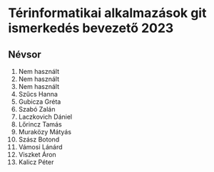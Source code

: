 # Térinformatikai alkalmazások git ismerkedés bevezető 2023
## Névsor
1. Nem használt
2. Nem használt
3. Nem használt
5. Szűcs Hanna
6. Gubicza Gréta 
7. Szabó Zalán
8. Laczkovich Dániel
12. Lőrincz Tamás
13. Muraközy Mátyás
14. Szász Botond
16. Vámosi Lánárd
19. Viszket Áron
21. Kalicz Péter
